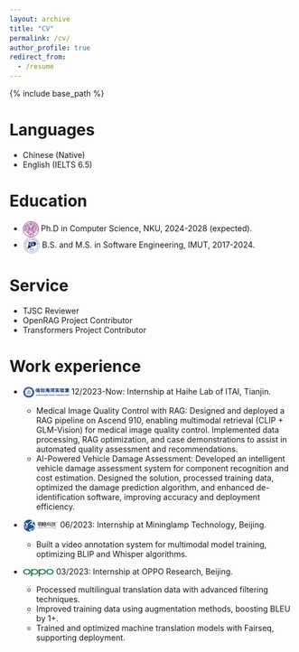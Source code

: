 ```yaml
---
layout: archive
title: "CV"
permalink: /cv/
author_profile: true
redirect_from:
  - /resume
---
```


{% include base_path %}

Languages
======
* Chinese (Native)
* English (IELTS 6.5)

Education
======
* <img src="/images/nku.png" alt="NKU Logo" width="28" style="vertical-align:middle;" /> Ph.D in Computer Science, NKU, 2024-2028 (expected).
* <img src="/images/imut.png" alt="IMUT Logo" width="30" style="vertical-align:middle;" /> B.S. and M.S. in Software Engineering, IMUT, 2017-2024.

Service
======
* TJSC Reviewer
* OpenRAG Project Contributor
* Transformers Project Contributor

Work experience
======
* <img src="/images/HaiheLab.png" alt="NKU Logo" width="82" style="vertical-align:middle;" /> 12/2023-Now: Internship at Haihe Lab of ITAI, Tianjin.
  * Medical Image Quality Control with RAG: Designed and deployed a RAG pipeline on Ascend 910, enabling multimodal retrieval (CLIP + GLM-Vision) for medical image quality control. Implemented data processing, RAG optimization, and case demonstrations to assist in automated quality assessment and recommendations.
  * AI-Powered Vehicle Damage Assessment: Developed an intelligent vehicle damage assessment system for component recognition and cost estimation. Designed the solution, processed training data, optimized the damage prediction algorithm, and enhanced de-identification software, improving accuracy and deployment efficiency.

* <img src="/images/minglue.png" alt="NKU Logo" width="62" style="vertical-align:middle;" /> 06/2023: Internship at Mininglamp Technology, Beijing.
  * Built a video annotation system for multimodal model training, optimizing BLIP and Whisper algorithms.

* <img src="/images/oppo.png" alt="NKU Logo" width="55" style="vertical-align:middle;" /> 03/2023: Internship at OPPO Research, Beijing.
	* Processed multilingual translation data with advanced filtering techniques.
	* Improved training data using augmentation methods, boosting BLEU by 1+.
	* Trained and optimized machine translation models with Fairseq, supporting deployment.
